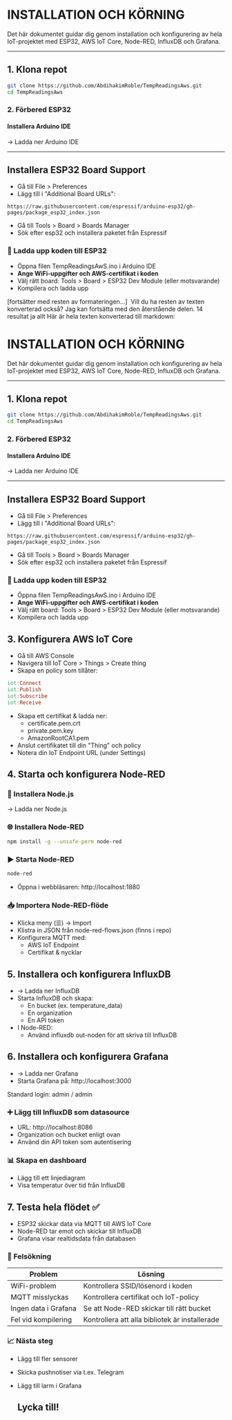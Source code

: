 # INSTALLATION OCH KÖRNING

Det här dokumentet guidar dig genom installation och konfigurering av hela IoT-projektet med ESP32, AWS IoT Core, Node-RED, InfluxDB och Grafana.

---

## 1. Klona repot

```bash
git clone https://github.com/AbdihakimRoble/TempReadingsAws.git
cd TempReadingsAws
```

### 2. Förbered ESP32

#### Installera Arduino IDE
→ Ladda ner Arduino IDE

---

## Installera ESP32 Board Support

* Gå till File > Preferences
* Lägg till i "Additional Board URLs":

```
https://raw.githubusercontent.com/espressif/arduino-esp32/gh-pages/package_esp32_index.json
```

* Gå till Tools > Board > Boards Manager
* Sök efter esp32 och installera paketet från Espressif

### 📁 Ladda upp koden till ESP32
* Öppna filen TempReadingsAwS.ino i Arduino IDE
* **Ange WiFi-uppgifter och AWS-certifikat i koden**
* Välj rätt board: Tools > Board > ESP32 Dev Module (eller motsvarande)
* Kompilera och ladda upp

[fortsätter med resten av formateringen...]
​
Vill du ha resten av texten konverterad också? Jag kan fortsätta med den återstående delen.
14 resultat
ja allt
Här är hela texten konverterad till markdown:
# INSTALLATION OCH KÖRNING

Det här dokumentet guidar dig genom installation och konfigurering av hela IoT-projektet med ESP32, AWS IoT Core, Node-RED, InfluxDB och Grafana.

---

## 1. Klona repot

```bash
git clone https://github.com/AbdihakimRoble/TempReadingsAws.git
cd TempReadingsAws
```

### 2. Förbered ESP32

#### Installera Arduino IDE
→ Ladda ner Arduino IDE

---

## Installera ESP32 Board Support

* Gå till File > Preferences
* Lägg till i "Additional Board URLs":

```
https://raw.githubusercontent.com/espressif/arduino-esp32/gh-pages/package_esp32_index.json
```

* Gå till Tools > Board > Boards Manager
* Sök efter esp32 och installera paketet från Espressif

### 📁 Ladda upp koden till ESP32
* Öppna filen TempReadingsAwS.ino i Arduino IDE
* **Ange WiFi-uppgifter och AWS-certifikat i koden**
* Välj rätt board: Tools > Board > ESP32 Dev Module (eller motsvarande)
* Kompilera och ladda upp

## 3. Konfigurera AWS IoT Core

* Gå till AWS Console
* Navigera till IoT Core > Things > Create thing
* Skapa en policy som tillåter:

```makefile
iot:Connect
iot:Publish
iot:Subscribe
iot:Receive
```

* Skapa ett certifikat & ladda ner:
  * certificate.pem.crt
  * private.pem.key
  * AmazonRootCA1.pem
* Anslut certifikatet till din "Thing" och policy
* Notera din IoT Endpoint URL (under Settings)

## 4. Starta och konfigurera Node-RED

### 🧰 Installera Node.js
→ Ladda ner Node.js

### 🌐 Installera Node-RED

```bash
npm install -g --unsafe-perm node-red
```

### ▶ Starta Node-RED

```bash
node-red
```

* Öppna i webbläsaren: http://localhost:1880

### 📥 Importera Node-RED-flöde
* Klicka meny (☰) → Import
* Klistra in JSON från node-red-flows.json (finns i repo)
* Konfigurera MQTT med:
  * AWS IoT Endpoint
  * Certifikat & nycklar

## 5. Installera och konfigurera InfluxDB

* → Ladda ner InfluxDB
* Starta InfluxDB och skapa:
  * En bucket (ex. temperature_data)
  * En organization
  * En API token
* I Node-RED:
  * Använd influxdb out-noden för att skriva till InfluxDB

## 6. Installera och konfigurera Grafana

* → Ladda ner Grafana
* Starta Grafana på: http://localhost:3000

Standard login: admin / admin

### ➕ Lägg till InfluxDB som datasource
* URL: http://localhost:8086
* Organization och bucket enligt ovan
* Använd din API token som autentisering

### 📊 Skapa en dashboard
* Lägg till ett linjediagram
* Visa temperatur över tid från InfluxDB

## 7. Testa hela flödet ✅

* ESP32 skickar data via MQTT till AWS IoT Core
* Node-RED tar emot och skickar till InfluxDB
* Grafana visar realtidsdata från databasen

### 🔧 Felsökning

| Problem | Lösning |
|---------|---------|
| WiFi-problem | Kontrollera SSID/lösenord i koden |
| MQTT misslyckas | Kontrollera certifikat och IoT-policy |
| Ingen data i Grafana | Se att Node-RED skickar till rätt bucket |
| Fel vid kompilering | Kontrollera att alla bibliotek är installerade |

### 📈 Nästa steg
* Lägg till fler sensorer
* Skicka pushnotiser via t.ex. Telegram
* Lägg till larm i Grafana

  ## Lycka till!
